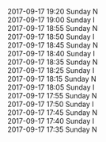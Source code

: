 2017-09-17 19:20 Sunday  N  
2017-09-17 19:00 Sunday  I  
2017-09-17 18:55 Sunday  N  
2017-09-17 18:50 Sunday  I  
2017-09-17 18:45 Sunday  N  
2017-09-17 18:40 Sunday  I  
2017-09-17 18:35 Sunday  N  
2017-09-17 18:25 Sunday  I  
2017-09-17 18:15 Sunday  N  
2017-09-17 18:05 Sunday  I  
2017-09-17 17:55 Sunday  N  
2017-09-17 17:50 Sunday  I  
2017-09-17 17:45 Sunday  N  
2017-09-17 17:40 Sunday  I  
2017-09-17 17:35 Sunday  N  
